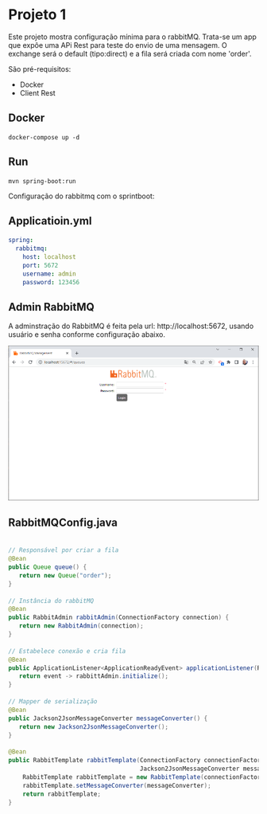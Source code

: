 # Projeto 1

Este projeto mostra configuração mínima para o rabbitMQ. Trata-se um app que expôe uma APi Rest para teste do envio de uma mensagem.
O exchange será o default (tipo:direct) e a fila será criada com nome 'order'.

São pré-requisitos:

* Docker
* Client Rest

## Docker

```shell
docker-compose up -d
```

## Run

```shell
mvn spring-boot:run
```

Configuração do rabbitmq com o sprintboot:

## Applicatioin.yml

```yml
spring:
  rabbitmq:
    host: localhost
    port: 5672
    username: admin
    password: 123456
```

## Admin RabbitMQ

A adminstração do RabbitMQ é feita pela url: http://localhost:5672, usando usuário e senha conforme configuração abaixo.

![](../assets/rabbit-login.png)

## RabbitMQConfig.java

```java

// Responsável por criar a fila
@Bean
public Queue queue() {
   return new Queue("order");
}

// Instância do rabbitMQ
@Bean
public RabbitAdmin rabbitAdmin(ConnectionFactory connection) {
   return new RabbitAdmin(connection);
}

// Estabelece conexão e cria fila
@Bean
public ApplicationListener<ApplicationReadyEvent> applicationListener(RabbitAdmin rabbittAdmin) {
   return event -> rabbittAdmin.initialize();
}

// Mapper de serialização
@Bean
public Jackson2JsonMessageConverter messageConverter() {
   return new Jackson2JsonMessageConverter();
}

@Bean
public RabbitTemplate rabbitTemplate(ConnectionFactory connectionFactory,
                                     Jackson2JsonMessageConverter messageConverter) {
    RabbitTemplate rabbitTemplate = new RabbitTemplate(connectionFactory);
    rabbitTemplate.setMessageConverter(messageConverter);
    return rabbitTemplate;
}
```

